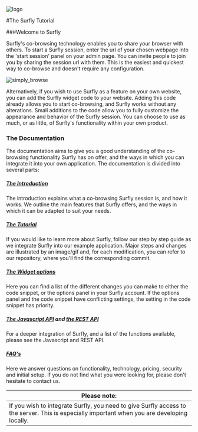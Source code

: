 ![logo](/images/logosmall.png)

#The Surfly Tutorial


###Welcome to Surfly

Surfly's co-browsing technology enables you to share your browser with others. To start a Surfly session, enter the url of your chosen webpage into the 'start session' panel on your admin page. You can invite people to join you by sharing the session url with them. This is the easiest and quickest way to co-browse and doesn't require any configuration.

![simply_browse](images/simplybrowse.jpg)

Alternatively, if you wish to use Surfly as a feature on your own website, you can add the Surfly widget code to your website. Adding this code already allows you to start co-browsing, and Surfly works without any alterations. Small additions to the code allow you to fully customize the appearance and behavior of the Surfly session. You can choose to use as much, or as little, of Surfly's functionality within your own product.

### The Documentation

The documentation aims to give you a good understanding of the co-browsing functionality Surfly has on offer, and the ways in which you can integrate it into your own application. The documentation is divided into several parts:                     

##### [The Introduction](./introduction.md)

The introduction explains what a co-browsing Surfly session is, and how it works. We outline the main features that Surfly offers, and the ways in which it can be adapted to suit your needs.

##### [The Tutorial](./the_surfly_tutorial.md)

If you would like to learn more about Surfly, follow our step by step guide as we integrate Surfly into our example application. 
Major steps and changes are illustrated by an image/gif and, for each modification, you can refer to our repository, where you'll find the corresponding commit.

##### [The Widget options](./widget_options.md)

Here you can find a list of the different changes you can make to either the code snippet, or the options panel in your Surfly account. If the options panel and the code snippet have conflicting settings, the setting in the code snippet has priority.

##### [The Javascript API](./javascript_api.md) and [the REST API](./rest_api.md)

For a deeper integration of Surfly, and a list of the functions available, please see the Javascript and REST API.

##### [FAQ's](./faqs.md)

Here we answer questions on functionality, technology, pricing, security and initial setup.
If you do not find what you were looking for, please don't hesitate to contact us.

| Please note: |
| ------------- | 
| If you wish to integrate Surfly, you need to give Surfly access to the server. This is especially important when you are developing locally.  | 


